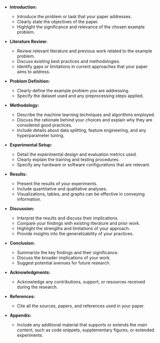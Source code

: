 - **Introduction:**
    - Introduce the problem or task that your paper addresses.
    - Clearly state the objectives of the paper.
    - Highlight the significance and relevance of the chosen example problem.
- **Literature Review:**
    
    - Review relevant literature and previous work related to the example problem.
    - Discuss existing best practices and methodologies.
    - Identify gaps or limitations in current approaches that your paper aims to address.
- **Problem Definition:**
    
    - Clearly define the example problem you are addressing.
    - Specify the dataset used and any preprocessing steps applied.
- **Methodology:**
    
    - Describe the machine learning techniques and algorithms employed.
    - Discuss the rationale behind your choices and explain why they are considered good practices.
    - Include details about data splitting, feature engineering, and any hyperparameter tuning.
- **Experimental Setup:**
    
    - Detail the experimental design and evaluation metrics used.
    - Clearly explain the training and testing procedures.
    - Specify any hardware or software configurations that are relevant.
- **Results:**
    
    - Present the results of your experiments.
    - Include quantitative and qualitative analyses.
    - Visualizations, tables, and graphs can be effective in conveying information.
- **Discussion:**
    
    - Interpret the results and discuss their implications.
    - Compare your findings with existing literature and prior work.
    - Highlight the strengths and limitations of your approach.
    - Provide insights into the generalizability of your practices.
- **Conclusion:**
    
    - Summarize the key findings and their significance.
    - Discuss the broader implications of your work.
    - Suggest potential avenues for future research.
- **Acknowledgments:**
    
    - Acknowledge any contributions, support, or resources received during the research.
- **References:**
    
    - Cite all the sources, papers, and references used in your paper.
- **Appendix:**
    
    - Include any additional material that supports or extends the main content, such as code snippets, supplementary figures, or extended experiments.